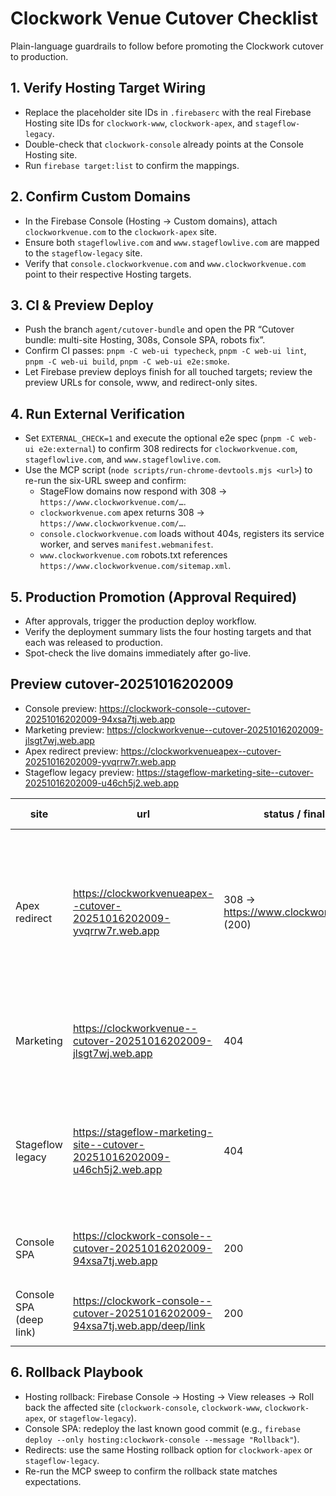 # Clockwork Venue Cutover Checklist

Plain-language guardrails to follow before promoting the Clockwork cutover to production.

## 1. Verify Hosting Target Wiring
- Replace the placeholder site IDs in `.firebaserc` with the real Firebase Hosting site IDs for `clockwork-www`, `clockwork-apex`, and `stageflow-legacy`.
- Double-check that `clockwork-console` already points at the Console Hosting site.
- Run `firebase target:list` to confirm the mappings.

## 2. Confirm Custom Domains
- In the Firebase Console (Hosting → Custom domains), attach `clockworkvenue.com` to the `clockwork-apex` site.
- Ensure both `stageflowlive.com` and `www.stageflowlive.com` are mapped to the `stageflow-legacy` site.
- Verify that `console.clockworkvenue.com` and `www.clockworkvenue.com` point to their respective Hosting targets.

## 3. CI & Preview Deploy
- Push the branch `agent/cutover-bundle` and open the PR “Cutover bundle: multi-site Hosting, 308s, Console SPA, robots fix”.
- Confirm CI passes: `pnpm -C web-ui typecheck`, `pnpm -C web-ui lint`, `pnpm -C web-ui build`, `pnpm -C web-ui e2e:smoke`.
- Let Firebase preview deploys finish for all touched targets; review the preview URLs for console, www, and redirect-only sites.

## 4. Run External Verification
- Set `EXTERNAL_CHECK=1` and execute the optional e2e spec (`pnpm -C web-ui e2e:external`) to confirm 308 redirects for `clockworkvenue.com`, `stageflowlive.com`, and `www.stageflowlive.com`.
- Use the MCP script (`node scripts/run-chrome-devtools.mjs <url>`) to re-run the six-URL sweep and confirm:
  - StageFlow domains now respond with 308 → `https://www.clockworkvenue.com/…`.
  - `clockworkvenue.com` apex returns 308 → `https://www.clockworkvenue.com/…`.
  - `console.clockworkvenue.com` loads without 404s, registers its service worker, and serves `manifest.webmanifest`.
  - `www.clockworkvenue.com` robots.txt references `https://www.clockworkvenue.com/sitemap.xml`.

## 5. Production Promotion (Approval Required)
- After approvals, trigger the production deploy workflow.
- Verify the deployment summary lists the four hosting targets and that each was released to production.
- Spot-check the live domains immediately after go-live.

## Preview cutover-20251016202009
- Console preview: https://clockwork-console--cutover-20251016202009-94xsa7tj.web.app
- Marketing preview: https://clockworkvenue--cutover-20251016202009-jlsgt7wj.web.app
- Apex redirect preview: https://clockworkvenueapex--cutover-20251016202009-yvqrrw7r.web.app
- Stageflow legacy preview: https://stageflow-marketing-site--cutover-20251016202009-u46ch5j2.web.app

| site | url | status / final stop | console errors | notes |
| --- | --- | --- | --- | --- |
| Apex redirect | https://clockworkvenueapex--cutover-20251016202009-yvqrrw7r.web.app | 308 → https://www.clockworkvenue.com/ (200) | none | Redirect jumps straight to the production www domain; path preserved, but still references production host |
| Marketing | https://clockworkvenue--cutover-20251016202009-jlsgt7wj.web.app | 404 | 2 (favicon + page) | Static build missing; Next.js site not yet exported for Hosting preview |
| Stageflow legacy | https://stageflow-marketing-site--cutover-20251016202009-u46ch5j2.web.app | 404 | 2 (favicon + page) | Legacy content not staged; current config points at `public/` but no HTML snapshot is present |
| Console SPA | https://clockwork-console--cutover-20251016202009-94xsa7tj.web.app | 200 | none | Static shell serves correctly (index + favicon) |
| Console SPA (deep link) | https://clockwork-console--cutover-20251016202009-94xsa7tj.web.app/deep/link | 200 | none | SPA rewrite serves `/index.html` for deep routes |

## 6. Rollback Playbook
- Hosting rollback: Firebase Console → Hosting → View releases → Roll back the affected site (`clockwork-console`, `clockwork-www`, `clockwork-apex`, or `stageflow-legacy`).
- Console SPA: redeploy the last known good commit (e.g., `firebase deploy --only hosting:clockwork-console --message "Rollback"`).
- Redirects: use the same Hosting rollback option for `clockwork-apex` or `stageflow-legacy`.
- Re-run the MCP sweep to confirm the rollback state matches expectations.
